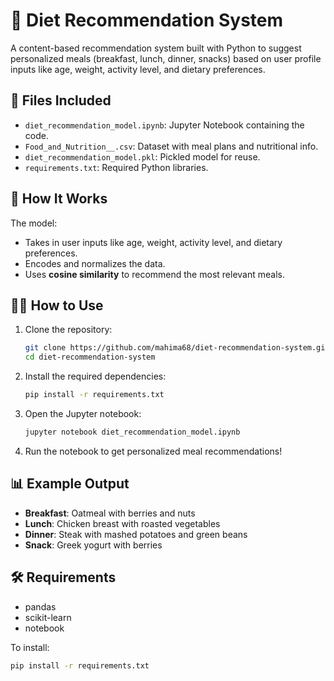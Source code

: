 # 🥗 Diet Recommendation System

A content-based recommendation system built with Python to suggest personalized meals (breakfast, lunch, dinner, snacks) based on user profile inputs like age, weight, activity level, and dietary preferences.

## 📁 Files Included

- `diet_recommendation_model.ipynb`: Jupyter Notebook containing the code.
- `Food_and_Nutrition__.csv`: Dataset with meal plans and nutritional info.
- `diet_recommendation_model.pkl`: Pickled model for reuse.
- `requirements.txt`: Required Python libraries.

## 🔧 How It Works

The model:
- Takes in user inputs like age, weight, activity level, and dietary preferences.
- Encodes and normalizes the data.
- Uses **cosine similarity** to recommend the most relevant meals.

## 🧑‍💻 How to Use

1. Clone the repository:
   ```bash
   git clone https://github.com/mahima68/diet-recommendation-system.git
   cd diet-recommendation-system
   ```

2. Install the required dependencies:
   ```bash
   pip install -r requirements.txt
   ```

3. Open the Jupyter notebook:
   ```bash
   jupyter notebook diet_recommendation_model.ipynb
   ```

4. Run the notebook to get personalized meal recommendations!

## 📊 Example Output

- **Breakfast**: Oatmeal with berries and nuts
- **Lunch**: Chicken breast with roasted vegetables
- **Dinner**: Steak with mashed potatoes and green beans
- **Snack**: Greek yogurt with berries

## 🛠️ Requirements

- pandas
- scikit-learn
- notebook

To install:
```bash
pip install -r requirements.txt
```
